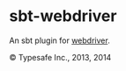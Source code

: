 sbt-webdriver
=============

An sbt plugin for [webdriver](https://github.com/typesafehub/webdriver#webdriver).

&copy; Typesafe Inc., 2013, 2014
